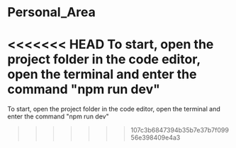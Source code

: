 # Personal_Area
<<<<<<< HEAD
To start, open the project folder in the code editor, open the terminal and enter the command "npm run dev"
=======
To start, open the project folder in the code editor, open the terminal and enter the command "npm run dev"
>>>>>>> 107c3b6847394b35b7e37b7f09956e398409e4a3
